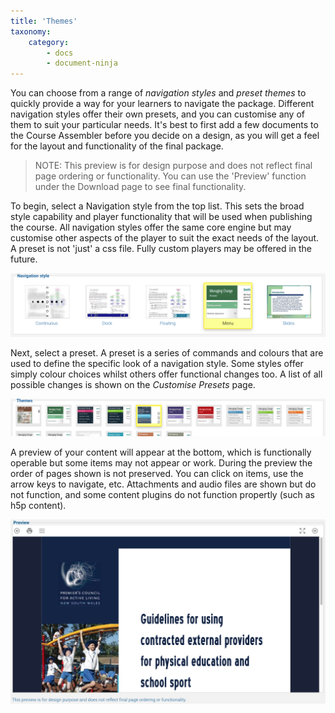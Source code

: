 ```yaml
---
title: 'Themes'
taxonomy:
    category:
        - docs
        - document-ninja
---
```


You can choose from a range of _navigation styles_ and _preset themes_ to quickly provide a way for your learners to navigate the package. Different navigation styles offer their own presets, and you can customise any of them to suit your particular needs. It's best to first add a few documents to the Course Assembler before you decide on a design, as you will get a feel for the layout and functionality of the final package.

> NOTE:
> This preview is for design purpose and does not reflect final page ordering or functionality. You can use the 'Preview' function under the Download page to see final functionality.


To begin, select a Navigation style from the top list. This sets the broad style capability and player functionality that will be used when publishing the course. All navigation styles offer the same core engine but may customise other aspects of the player to suit the exact needs of the layout. A preset is not 'just' a css file. Fully custom players may be offered in the future.

![Navigation styles](navigation.png)

Next, select a preset. A preset is a series of commands and colours that are used to define the specific look of a navigation style. Some styles offer simply colour choices whilst others offer functional changes too. A list of all possible changes is shown on the *Customise Presets* page.

![Presets](presets.png)

A preview of your content will appear at the bottom, which is functionally operable but some items may not appear or work. During the preview the order of pages shown is not preserved. You can click on items, use the arrow keys to navigate, etc. Attachments and audio files are shown but do not function, and some content plugins do not function propertly (such as h5p content).

![Preview scree](preview.png)
